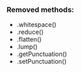 ### Removed methods:
* .whitespace()
* .reduce()
* .flatten()
* .lump()
* .getPunctuation()
* .setPunctuation()